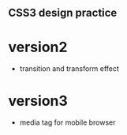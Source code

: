 ## CSS3 design practice

# version2
- transition and transform effect

# version3
- media tag for mobile browser
